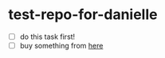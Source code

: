 # test-repo-for-danielle

- [ ] do this task first!
- [ ] buy something from [here](https://girlfriend.com/)
